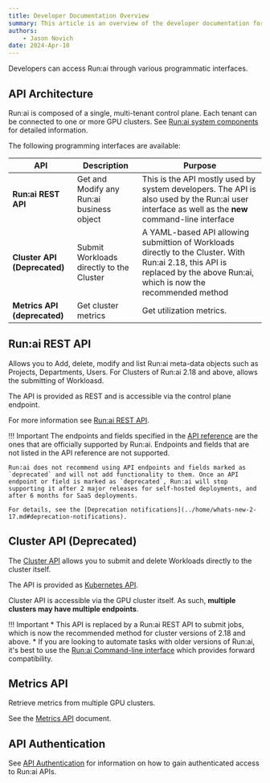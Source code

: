 ```yaml
---
title: Developer Documentation Overview
summary: This article is an overview of the developer documentation for the Run:ai platform.
authors:
    - Jason Novich
date: 2024-Apr-10
---
```


Developers can access Run:ai through various programmatic interfaces.


## API Architecture

Run:ai is composed of a single, multi-tenant control plane. Each tenant can be connected to one or more GPU clusters. See [Run:ai system components](../home/overview.md#runai-system-components) for detailed information.

The following programming interfaces are available:

| API     | Description | Purpose | 
|---------|--------------|--------------|
| __Run:ai REST API__ | Get and Modify any Run:ai business object | This is the API mostly used by system developers. The API is also used by the Run:ai user interface as well as the __new__ command-line interface | 
| __Cluster API (Deprecated)__ | Submit Workloads directly to the Cluster | A YAML-based API allowing submittion of Workloads directly to the Cluster. With Run:ai 2.18, this API is replaced by the above Run:ai, which is now the recommended method | 
| __Metrics API (deprecated)__ | Get cluster metrics | Get utilization metrics. | 

  

<!-- ![api architecture image](img/api-architecture.png) -->

## Run:ai REST API

Allows you to Add, delete, modify and list Run:ai meta-data objects such as Projects, Departments, Users.
For Clusters of Run:ai 2.18 and above, allows the submitting of Workloasd. 

The API is provided as REST and is accessible via the control plane endpoint.  

For more information see [Run:ai REST API](admin-rest-api/overview.md).


!!! Important
    The endpoints and fields specified in the [API reference](https://app.run.ai/api/docs) are the ones that are officially supported by Run:ai. Endpoints and fields that are not listed in the API reference are not supported.

    Run:ai does not recommend using API endpoints and fields marked as `deprecated` and will not add functionality to them. Once an API endpoint or field is marked as `deprecated`, Run:ai will stop supporting it after 2 major releases for self-hosted deployments, and after 6 months for SaaS deployments.

    For details, see the [Deprecation notifications](../home/whats-new-2-17.md#deprecation-notifications).

## Cluster API (Deprecated)

The [Cluster API](cluster-api/workload-overview-dev.md) allows you to submit and delete Workloads directly to the cluster itself.

The API is provided as [Kubernetes API](./cluster-api/submit-yaml.md).

Cluster API is accessible via the GPU cluster itself. As such, **multiple clusters may have multiple endpoints**.

!!! Important
    * This API is replaced by a Run:ai REST API to submit jobs, which is now the recommended method for cluster versions of 2.18 and above. 
    * If you are looking to automate tasks with older versions of Run:ai, it's best to use the [Run:ai Command-line interface](../Researcher/cli-reference/Introduction.md) which provides forward compatibility.  

## Metrics API

Retrieve metrics from multiple GPU clusters.

See the [Metrics API](metrics/metrics.md) document.

## API Authentication

See [API Authentication](rest-auth.md) for information on how to gain authenticated access to Run:ai APIs.
